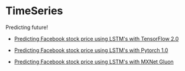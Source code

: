 # TimeSeries

Predicting future!

* [Predicting Facebook stock price using LSTM's with TensorFlow 2.0](https://github.com/jkotra/TimeSeries/blob/master/StockPricePrediction/Predicting_StockPrice_TF2.0.ipynb)

* [Predicting Facebook stock price using LSTM's with Pytorch 1.0](https://github.com/jkotra/TimeSeries/blob/master/StockPricePrediction/Predicting_StockPrice_Pytorch1.0.ipynb)

* [Predicting Facebook stock price using LSTM's with MXNet Gluon](https://github.com/jkotra/TimeSeries/blob/master/StockPricePrediction/Predicting_StockPrice_MXNet.ipynb)
